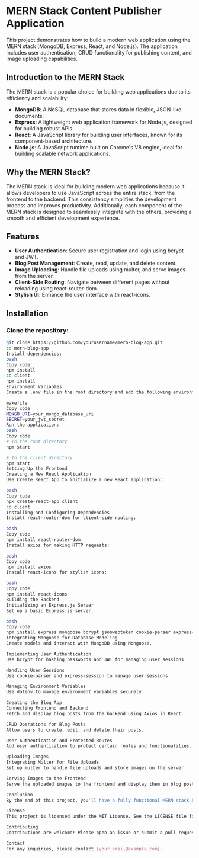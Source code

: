  # MERN Stack Content Publisher Application

This project demonstrates how to build a modern web application using the MERN stack (MongoDB, Express, React, and Node.js). The application includes user authentication, CRUD functionality for publishing content, and image uploading capabilities.

## Introduction to the MERN Stack

The MERN stack is a popular choice for building web applications due to its efficiency and scalability:

- **MongoDB**: A NoSQL database that stores data in flexible, JSON-like documents.
- **Express**: A lightweight web application framework for Node.js, designed for building robust APIs.
- **React**: A JavaScript library for building user interfaces, known for its component-based architecture.
- **Node.js**: A JavaScript runtime built on Chrome's V8 engine, ideal for building scalable network applications.

## Why the MERN Stack?

The MERN stack is ideal for building modern web applications because it allows developers to use JavaScript across the entire stack, from the frontend to the backend. This consistency simplifies the development process and improves productivity. Additionally, each component of the MERN stack is designed to seamlessly integrate with the others, providing a smooth and efficient development experience.

## Features

- **User Authentication**: Secure user registration and login using bcrypt and JWT.
- **Blog Post Management**: Create, read, update, and delete content.
- **Image Uploading**: Handle file uploads using multer, and serve images from the server.
- **Client-Side Routing**: Navigate between different pages without reloading using react-router-dom.
- **Stylish UI**: Enhance the user interface with react-icons.

## Installation

### Clone the repository:

```bash
git clone https://github.com/yourusername/mern-blog-app.git
cd mern-blog-app
Install dependencies:
bash
Copy code
npm install
cd client
npm install
Environment Variables:
Create a .env file in the root directory and add the following environment variables:

makefile
Copy code
MONGO_URI=your_mongo_database_uri
SECRET=your_jwt_secret
Run the application:
bash
Copy code
# In the root directory
npm start

# In the client directory
npm start
Setting Up the Frontend
Creating a New React Application
Use Create React App to initialize a new React application:

bash
Copy code
npx create-react-app client
cd client
Installing and Configuring Dependencies
Install react-router-dom for client-side routing:

bash
Copy code
npm install react-router-dom
Install axios for making HTTP requests:

bash
Copy code
npm install axios
Install react-icons for stylish icons:

bash
Copy code
npm install react-icons
Building the Backend
Initializing an Express.js Server
Set up a basic Express.js server:

bash
Copy code
npm install express mongoose bcrypt jsonwebtoken cookie-parser express-session dotenv multer
Integrating Mongoose for Database Modeling
Create models and interact with MongoDB using Mongoose.

Implementing User Authentication
Use bcrypt for hashing passwords and JWT for managing user sessions.

Handling User Sessions
Use cookie-parser and express-session to manage user sessions.

Managing Environment Variables
Use dotenv to manage environment variables securely.

Creating the Blog App
Connecting Frontend and Backend
Fetch and display blog posts from the backend using Axios in React.

CRUD Operations for Blog Posts
Allow users to create, edit, and delete their posts.

User Authentication and Protected Routes
Add user authentication to protect certain routes and functionalities.

Uploading Images
Integrating Multer for File Uploads
Set up multer to handle file uploads and store images on the server.

Serving Images to the Frontend
Serve the uploaded images to the frontend and display them in blog posts.

Conclusion
By the end of this project, you'll have a fully functional MERN stack blog application that includes user authentication, CRUD functionality for blog posts, and image uploading capabilities. Whether you're interested in expanding your portfolio or learning about the MERN stack, this tutorial provides valuable insights and practical hands-on experience.

License
This project is licensed under the MIT License. See the LICENSE file for details.

Contributing
Contributions are welcome! Please open an issue or submit a pull request.

Contact
For any inquiries, please contact [your_email@example.com].
